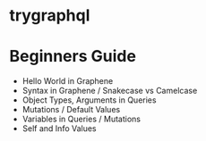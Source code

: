 # trygraphql

# Beginners Guide
- Hello World in Graphene
- Syntax in Graphene / Snakecase vs Camelcase
- Object Types, Arguments in Queries
- Mutations / Default Values
- Variables in Queries / Mutations
- Self and Info Values